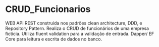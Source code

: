# CRUD_Funcionarios

WEB API REST construída nos padrões clean architecture, DDD, e Repository Pattern.
Realiza o CRUD de funcionários de uma empresa fícticia.
Utiliza fluent validation para a validação de entrada.
Dapper/ EF Core para leitura e escrita de dados no banco.
